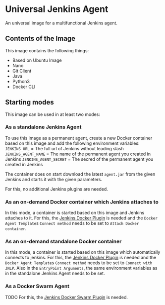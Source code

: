 # Universal Jenkins Agent
An universal image for a multifunctional Jenkins agent.

## Contents of the Image
This image contains the following things:

- Based on Ubuntu Image
- Nano
- Git Client
- Java
- Python3
- Docker CLI

## Starting modes
This image can be used in at least two modes:

### As a standalone Jenkins Agent
To use this image as a permanent agent, create a new Docker container based on this image and add the following environment variables:
`JENKINS_URL` = The full url of Jenkins without leading slash
`JENKINS_AGENT_NAME` = The name of the permanent agent you created in Jenkins
`JENKINS_AGENT_SECRET` = The secred of the permanent agent you created in Jenkins

The container does on start download the latest `agent.jar` from the given Jenkins and starts it with the given parameters.

For this, no additional Jenkins plugins are needed.

### As an on-demand Docker container which Jenkins attaches to
In this mode, a container is started based on this image and Jenkins attaches to it.
For this, the [Jenkins Docker Plugin](https://plugins.jenkins.io/docker-plugin) is needed and the `Docker Agent Template`s `Connect method` needs to be set to `Attach Docker container`.

### As an on-demand standalone Docker container
In this mode, a container is started based on this image which automatically connects to jenkins.
For this, the [Jenkins Docker Plugin](https://plugins.jenkins.io/docker-plugin) is needed and the `Docker Agent Template`s `Connect method` needs to be set to `Connect with JNLP`.
Also in the `EntryPoint Arguments`, the same environment variables as in the standalone Jenkins Agent needs to be set.

### As a Docker Swarm Agent
TODO
For this, the [Jenkins Docker Swarm Plugin](https://plugins.jenkins.io/docker-swarm) is needed.
